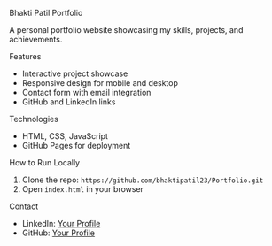 Bhakti Patil Portfolio

A personal portfolio website showcasing my skills, projects, and achievements.

Features
- Interactive project showcase
- Responsive design for mobile and desktop
- Contact form with email integration
- GitHub and LinkedIn links

 
Technologies
- HTML, CSS, JavaScript
- GitHub Pages for deployment

 
How to Run Locally
1. Clone the repo: `https://github.com/bhaktipatil23/Portfolio.git`
2. Open `index.html` in your browser

Contact
- LinkedIn: [Your Profile](https://www.linkedin.com/in/bhakti-patil-b4b37a25a/)
- GitHub: [Your Profile](https://github.com/bhaktipatil23)
